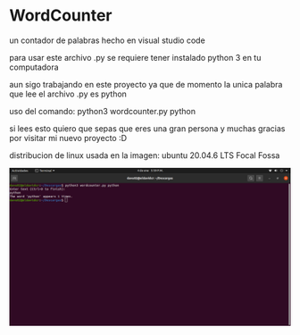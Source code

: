 # WordCounter
un contador de palabras hecho en visual studio code



para usar este archivo .py se requiere tener instalado python 3 en tu computadora



aun sigo trabajando en este proyecto ya que de momento la unica palabra que lee el archivo .py es python 


uso del comando: python3 wordcounter.py python



si lees esto quiero que sepas que eres una gran persona y muchas gracias por visitar mi nuevo proyecto :D


distribucion de linux usada en la imagen: ubuntu 20.04.6 LTS Focal Fossa



![image alt](https://github.com/TheDavidCR/WordCounter/blob/e0d353ab4d95eb95b948225d9319f926d8e4a4e1/Captura%20de%20pantalla%20de%202025-01-04%2017-59-46.png)
